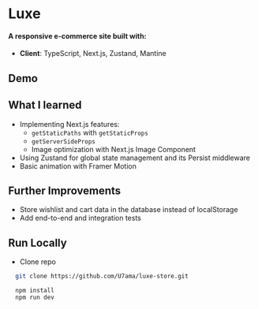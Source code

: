# Luxe

#### A responsive e-commerce site built with:

- **Client**: TypeScript, Next.js, Zustand, Mantine

## Demo

<!-- ### [Live Demo](https://luxe-store.vercel.app) -->

<!-- ![home](https://user-images.githubusercontent.com/91587325/228783740-1d910d3e-ca84-46eb-898c-79e825308216.png)
![mens](https://user-images.githubusercontent.com/91587325/228784921-38a0fd5a-52a4-4274-8dd5-1787c792a871.png)
![product](https://user-images.githubusercontent.com/91587325/228785716-4661ca8f-ec3f-4421-ab6c-0b3fc8955718.png)
![cart](https://user-images.githubusercontent.com/91587325/228791200-e08aaa22-bd12-43ac-80b6-4942dd8a3fb3.png) -->

## What I learned

- Implementing Next.js features:
  - `getStaticPaths` with `getStaticProps`
  - `getServerSideProps`
  - Image optimization with Next.js Image Component
      <!-- - Working with a headless CMS - Strapi -->
    <!-- - Storing images in Cloudinary via `strapi/provider-upload-cloudinary` plugin -->
- Using Zustand for global state management and its Persist middleware
- Basic animation with Framer Motion
<!-- - Integrating Stripe for online payments -->

## Further Improvements

<!-- - Add user authentication via 'Users & Permissions' plugin in Strapi -->

- Store wishlist and cart data in the database instead of localStorage
- Add end-to-end and integration tests

## Run Locally

- Clone repo

```bash
  git clone https://github.com/U7ama/luxe-store.git
```

<!--
- env variable: API_TOKEN, API_URL, STRIPE_SECRET_KEY, NEXT_PUBLIC_API_URL, NEXT_PUBLIC_STRIPE_PUBLISHABLE_KEY, NEXT_PUBLIC_ORDER_TOKEN -->

```
  npm install
  npm run dev
```

<!-- - Note: The strapi application is hosted in a separate, private repo -->
